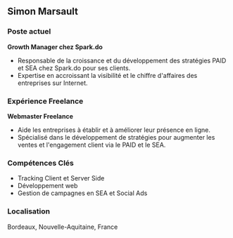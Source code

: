 ## Simon Marsault

### Poste actuel
**Growth Manager chez Spark.do**
- Responsable de la croissance et du développement des stratégies PAID et SEA chez Spark.do pour ses clients.
- Expertise en accroissant la visibilité et le chiffre d'affaires des entreprises sur Internet.

### Expérience Freelance
**Webmaster Freelance**
- Aide les entreprises à établir et à améliorer leur présence en ligne.
- Spécialisé dans le développement de stratégies pour augmenter les ventes et l'engagement client via le PAID et le SEA.

### Compétences Clés
- Tracking Client et Server Side
- Développement web
- Gestion de campagnes en SEA et Social Ads

### Localisation
Bordeaux, Nouvelle-Aquitaine, France
